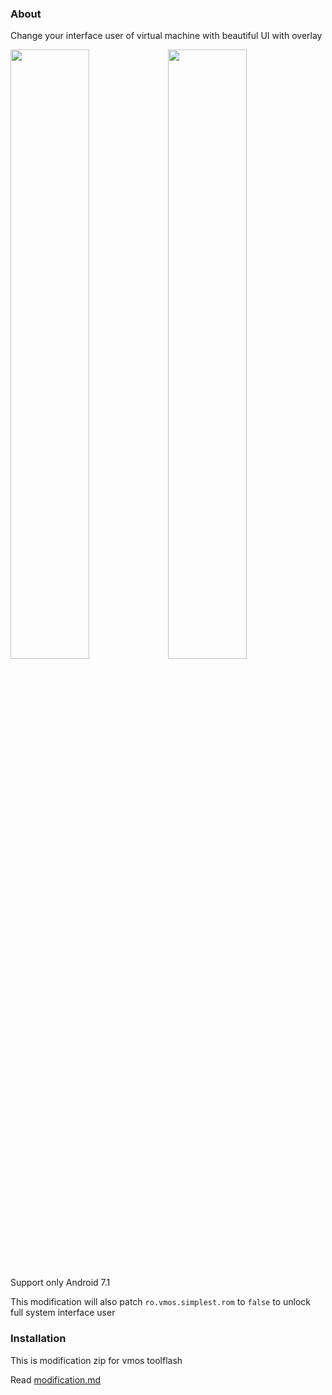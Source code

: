 ### About

Change your interface user of virtual machine with beautiful UI with overlay

<img src="https://i.imgur.com/GfRnMoB.png" width="50%"/><img src="https://i.imgur.com/zB9J3Tn.png" width="50%"/>

Support only Android 7.1

This modification will also patch `ro.vmos.simplest.rom` to `false` to unlock full system interface user

### Installation

This is modification zip for vmos toolflash

Read [modification.md](https://github.com/HuskyDG/VMOSPro_RootXposed_Terminal/blob/main/modification.md)
